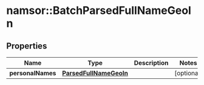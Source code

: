 # namsor::BatchParsedFullNameGeoIn

## Properties
Name | Type | Description | Notes
------------ | ------------- | ------------- | -------------
**personalNames** | [**ParsedFullNameGeoIn**](ParsedFullNameGeoIn.md) |  | [optional] 


